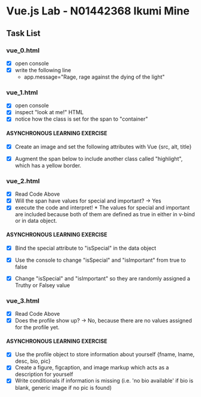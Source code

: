 # Vue.js Lab - N01442368 Ikumi Mine

## Task List

### vue_0.html
- [x] open console
- [x] write the following line
     * app.message="Rage, rage against the dying of the light"


### vue_1.html
- [x] open console
- [x] inspect "look at me!" HTML
- [x] notice how the class is set for the span to "container"

#### ASYNCHRONOUS LEARNING EXERCISE
- [x] Create an image and set the following attributes with Vue {src, alt, title}
- [x] Augment the span below to include another class called "highlight", which has a yellow border.


### vue_2.html
- [x] Read Code Above
- [x] Will the span have values for special and important? -> Yes
- [x] execute the code and interpret!
      * The values for special and important are included because both of them are defined as true in either in v-bind or in data object.

#### ASYNCHRONOUS LEARNING EXERCISE
- [x] Bind the special attribute to "isSpecial" in the data object
- [x] Use the console to change "isSpecial" and "isImportant" from true to false
- [x] Change "isSpecial" and "isImportant" so they are randomly assigned a Truthy or Falsey value


### vue_3.html
- [x] Read Code Above
- [x] Does the profile show up? -> No, because there are no values assigned for the profile yet.

#### ASYNCHRONOUS LEARNING EXERCISE
- [x] Use the profile object to store information about yourself {fname, lname, desc, bio, pic}
- [x] Create a figure, figcaption, and image markup which acts as a description for yourself
- [x] Write conditionals if information is missing (i.e. 'no bio available' if bio is blank, generic image if no pic is found)